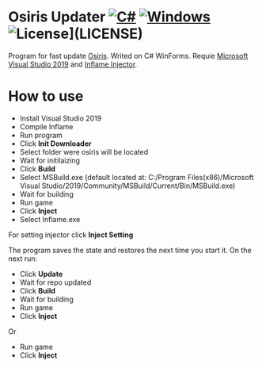 # Osiris Updater [![C#](https://img.shields.io/badge/language-C%23-brightgreen.svg)](https://ru.wikipedia.org/wiki/C_Sharp) [![Windows](https://img.shields.io/badge/platform-Windows-0078d7.svg)](https://en.wikipedia.org/wiki/Microsoft_Windows)![License](https://img.shields.io/github/license/NexSqaud/OsirisUpdate.svg)](LICENSE)

Program for fast update [Osiris](https://github.com/danielkrupinski/Osiris). Writed on C# WinForms.
Requie [Microsoft Visual Studio 2019](https://visualstudio.microsoft.com/) and [Inflame Injector](https://github.com/danielkrupinski/Inflame).

# How to use
* Install Visual Studio 2019
* Compile Inflame
* Run program
* Click **Init Downloader**
* Select folder were osiris will be located
* Wait for initilaizing
* Click **Build**
* Select MSBuild.exe (default located at: C:/Program Files(x86)/Microsoft Visual Studio/2019/Community/MSBuild/Current/Bin/MSBuild.exe)
* Wait for building
* Run game
* Click **Inject**
* Select Inflame.exe

For setting injector click **Inject Setting**

The program saves the state and restores the next time you start it.
On the next run:
* Click **Update**
* Wait for repo updated
* Click **Build**
* Wait for building
* Run game
* Click **Inject**

Or 

* Run game
* Click **Inject**

